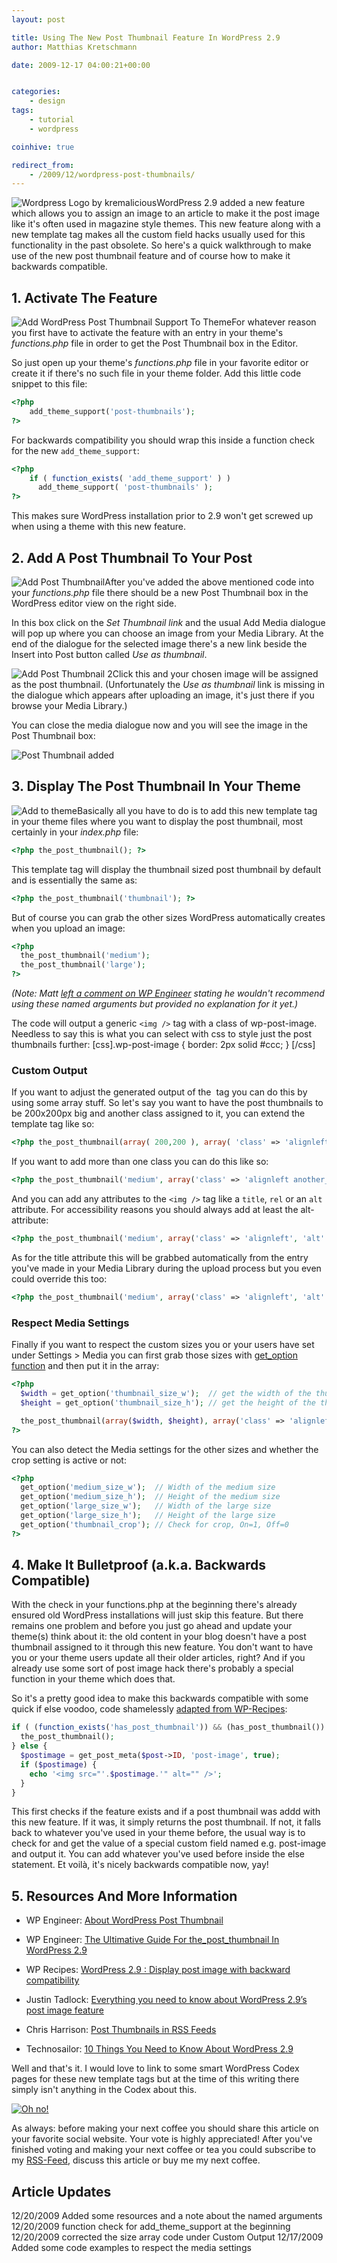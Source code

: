 ```yaml
---
layout: post

title: Using The New Post Thumbnail Feature In WordPress 2.9
author: Matthias Kretschmann

date: 2009-12-17 04:00:21+00:00


categories:
    - design
tags:
    - tutorial
    - wordpress

coinhive: true

redirect_from:
    - /2009/12/wordpress-post-thumbnails/
---
```


![Wordpress Logo by kremalicious](../media/wordpress-logo.png)WordPress 2.9 added a new feature which allows you to assign an image to an article to make it the post image like it's often used in magazine style themes. This new feature along with a new template tag makes all the custom field hacks usually used for this functionality in the past obsolete. So here's a quick walkthrough to make use of the new post thumbnail feature and of course how to make it backwards compatible.

## 1. Activate The Feature

![Add WordPress Post Thumbnail Support To Theme](../media/wordpress-thumbnail-1.png)For whatever reason you first have to activate the feature with an entry in your theme's _functions.php_ file in order to get the Post Thumbnail box in the Editor.

So just open up your theme's _functions.php_ file in your favorite editor or create it if there's no such file in your theme folder. Add this little code snippet to this file:

```php
<?php
    add_theme_support('post-thumbnails');
?>
```

For backwards compatibility you should wrap this inside a function check for the new `add_theme_support`:

```php
<?php
    if ( function_exists( 'add_theme_support' ) )
      add_theme_support( 'post-thumbnails' );
?>
```

This makes sure WordPress installation prior to 2.9 won't get screwed up when using a theme with this new feature.

## 2. Add A Post Thumbnail To Your Post


![Add Post Thumbnail](../media/wordpress-thumbnail-2.png)After you've added the above mentioned code into your _functions.php_ file there should be a new Post Thumbnail box in the WordPress editor view on the right side.

In this box click on the _Set Thumbnail link_ and the usual Add Media dialogue will pop up where you can choose an image from your Media Library. At the end of the dialogue for the selected image there's a new link beside the Insert into Post button called _Use as thumbnail_.

![Add Post Thumbnail 2](../media/wordpress-thumbnail-3.png)Click this and your chosen image will be assigned as the post thumbnail. (Unfortunately the _Use as thumbnail_ link is missing in the dialogue which appears after uploading an image, it's just there if you browse your Media Library.)

You can close the media dialogue now and you will see the image in the Post Thumbnail box:

![Post Thumbnail added](../media/wordpress-thumbnail-4.png)


## 3. Display The Post Thumbnail In Your Theme


![Add to theme](../media/wordpress-thumbnail-5.png)Basically all you have to do is to add this new template tag in your theme files where you want to display the post thumbnail, most certainly in your _index.php_ file:

```php
<?php the_post_thumbnail(); ?>
```

This template tag will display the thumbnail sized post thumbnail by default and is essentially the same as:

```php
<?php the_post_thumbnail('thumbnail'); ?>
```

But of course you can grab the other sizes WordPress automatically creates when you upload an image:

```php
<?php
  the_post_thumbnail('medium');
  the_post_thumbnail('large');
?>
```

_(Note: Matt [left a comment on WP Engineer](http://wpengineer.com/the-ultimative-guide-for-the_post_thumbnail-in-wordpress-2-9/#comment-3053) stating he wouldn't recommend using these named arguments but provided no explanation for it yet.)_

The code will output a generic `<img />` tag with a class of wp-post-image. Needless to say this is what you can select with css to style just the post thumbnails further:
[css].wp-post-image { border: 2px solid #ccc; } [/css]


### Custom Output


If you want to adjust the generated output of the <img /> tag you can do this by using some array stuff. So let's say you want to have the post thumbnails to be 200x200px big and another class assigned to it, you can extend the template tag like so:

```php
<?php the_post_thumbnail(array( 200,200 ), array( 'class' => 'alignleft' )); ?>
```

If you want to add more than one class you can do this like so:

```php
<?php the_post_thumbnail('medium', array('class' => 'alignleft another_class')); ?>
```

And you can add any attributes to the `<img />` tag like a `title`, `rel` or an `alt` attribute. For accessibility reasons you should always add at least the alt-attribute:

```php
<?php the_post_thumbnail('medium', array('class' => 'alignleft', 'alt' => 'alttext')); ?>
```

As for the title attribute this will be grabbed automatically from the entry you've made in your Media Library during the upload process but you even could override this too:

```php
<?php the_post_thumbnail('medium', array('class' => 'alignleft', 'alt' => 'alttext', 'title' => 'titletext')); ?>
```



### Respect Media Settings


Finally if you want to respect the custom sizes you or your users have set under Settings > Media you can first grab those sizes with [get_option function](http://codex.wordpress.org/Function_Reference/get_option) and then put it in the array:

```php
<?php
  $width = get_option('thumbnail_size_w');  // get the width of the thumbnail setting
  $height = get_option('thumbnail_size_h'); // get the height of the thumbnail setting

  the_post_thumbnail(array($width, $height), array('class' => 'alignleft'));
?>
```

You can also detect the Media settings for the other sizes and whether the crop setting is active or not:

```php
<?php
  get_option('medium_size_w');  // Width of the medium size
  get_option('medium_size_h');  // Height of the medium size
  get_option('large_size_w');   // Width of the large size
  get_option('large_size_h');   // Height of the large size
  get_option('thumbnail_crop'); // Check for crop, On=1, Off=0
?>
```



## 4. Make It Bulletproof (a.k.a. Backwards Compatible)


With the check in your functions.php at the beginning there's already ensured old WordPress installations will just skip this feature. But there remains one problem and before you just go ahead and update your theme(s) think about it: the old content in your blog doesn't have a post thumbnail assigned to it through this new feature. You don't want to have you or your theme users update all their older articles, right? And if you already use some sort of post image hack there's probably a special function in your theme which does that.

So it's a pretty good idea to make this backwards compatible with some quick if else voodoo, code shamelessly [adapted from WP-Recipes](http://www.wprecipes.com/wordpress-2-9-display-post-image-with-backward-compatibility):

```php
if ( (function_exists('has_post_thumbnail')) && (has_post_thumbnail()) ) {
  the_post_thumbnail();
} else {
  $postimage = get_post_meta($post->ID, 'post-image', true);
  if ($postimage) {
    echo '<img src="'.$postimage.'" alt="" />';
  }
}
```

This first checks if the feature exists and if a post thumbnail was addd with this new feature. If it was, it simply returns the post thumbnail. If not, it falls back to whatever you've used in your theme before, the usual way is to check for and get the value of a special custom field named e.g. post-image and output it. You can add whatever you've used before inside the else statement. Et voilà, it's nicely backwards compatible now, yay!


## 5. Resources And More Information

* WP Engineer: [About WordPress Post Thumbnail](http://wpengineer.com/about-wordpress-post-thumbnail/)


* WP Engineer: [The Ultimative Guide For the_post_thumbnail In WordPress 2.9](http://wpengineer.com/the-ultimative-guide-for-the_post_thumbnail-in-wordpress-2-9/)


* WP Recipes: [WordPress 2.9 : Display post image with backward compatibility](http://www.wprecipes.com/wordpress-2-9-display-post-image-with-backward-compatibility)


* Justin Tadlock: [Everything you need to know about WordPress 2.9’s post image feature](http://justintadlock.com/archives/2009/11/16/everything-you-need-to-know-about-wordpress-2-9s-post-image-feature)


* Chris Harrison: [Post Thumbnails in RSS Feeds](http://cdharrison.com/2009/12/the_post_thumbnail-for-rss-feeds/)


* Technosailor: [10 Things You Need to Know About WordPress 2.9](http://technosailor.com/2009/11/11/10-things-you-need-to-know-about-wordpress-2-9/)


Well and that's it. I would love to link to some smart WordPress Codex pages for these new template tags but at the time of this writing there simply isn't anything in the Codex about this.


<a href="http://krlc.us/givecoffee">![Oh no!](../media/coffee-cup-empty.png)</a>


As always: before making your next coffee you should share this article on your favorite social website. Your vote is highly appreciated! After you've finished voting and making your next coffee or tea you could subscribe to my [RSS-Feed](http://www.kremalicious.com/feed/), discuss this article or buy me my next coffee.

## Article Updates

12/20/2009 Added some resources and a note about the named arguments
12/20/2009 function check for add_theme_support at the beginning
12/20/2009 corrected the size array code under Custom Output
12/17/2009 Added some code examples to respect the media settings
